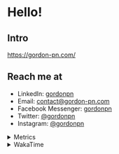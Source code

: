 # Hello!

## Intro

<https://gordon-pn.com/>

## Reach me at

- LinkedIn: [gordonpn](https://www.linkedin.com/in/gordonpn/)
- Email: [contact@gordon-pn.com](mailto:contact@gordon-pn.com)
- Facebook Messenger: [gordonpn](https://www.messenger.com/t/Gordonpn)
- Twitter: [@gordonpn](https://twitter.com/Gordonpn)
- Instagram: [@gordonpn](https://www.instagram.com/gordonpn/)

<details>
  <summary>Metrics</summary>

  <img align="center" src="https://github.com/gordonpn/gordonpn/blob/master/github-metrics.svg" alt="GitHub Metrics">

</details>

<details>
  <summary>WakaTime</summary>

  <!--START_SECTION:waka-->
📊 **This Week I Spent My Time On** 

```text
💬 Programming Languages: 
Other                    14 hrs 56 mins      ████████████████████████░   96.86 % 
TypeScript               17 mins             ░░░░░░░░░░░░░░░░░░░░░░░░░   01.88 % 
Java                     10 mins             ░░░░░░░░░░░░░░░░░░░░░░░░░   01.08 % 
Markdown                 1 min               ░░░░░░░░░░░░░░░░░░░░░░░░░   00.16 % 
XML                      0 secs              ░░░░░░░░░░░░░░░░░░░░░░░░░   00.02 % 

🔥 Editors: 
Chrome                   8 hrs 17 mins       █████████████░░░░░░░░░░░░   53.69 % 
Messages                 2 hrs 6 mins        ███░░░░░░░░░░░░░░░░░░░░░░   13.65 % 
Slack                    1 hr 53 mins        ███░░░░░░░░░░░░░░░░░░░░░░   12.31 % 
Firefox                  1 hr                ██░░░░░░░░░░░░░░░░░░░░░░░   06.54 % 
AmazonChime              59 mins             ██░░░░░░░░░░░░░░░░░░░░░░░   06.43 % 
```


 Last Updated on 18/06/2025 10:28:13 UTC
<!--END_SECTION:waka-->
</details>
